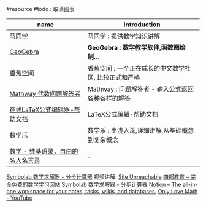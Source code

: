 #resource
#todo : 取消图表

| name                                                                                       | introduction                                          |
| ------------------------------------------------------------------------------------------ | ----------------------------------------------------- |
| [马同学](https://www.matongxue.com/)                                                       | 马同学 : 提供数学知识讲解                             |
| [GeoGebra](https://www.geogebra.org/)                                                      | **GeoGebra : 数学教学软件,函数图绘制…**               |
| [香蕉空间](https://www.bananaspace.org/wiki/%E9%A6%96%E9%A1%B5)                            | 香蕉空间 : 一个正在成长的中文数学社区, 比较正式和严格 |
| [Mathway 代数问题解答者](https://www.mathway.com/zh/Algebra)                               | Mathway : 问题解答者 - 输入公式返回各种各样的解答     |
| [在线LaTeX公式编辑器-帮助文档](https://www.latexlive.com/help#d26)                         | LaTeX公式编辑-帮助文档                                |
| [数学乐](https://www.shuxuele.com/)                                                        | 数学乐 : 由浅入深,详细讲解,从基础概念到复杂概念       |
| [数学 - 维基语录，自由的名人名言录](https://zh.m.wikiquote.org/zh-hans/%E6%95%B0%E5%AD%A6) | _                                                     |

[Symbolab 数学求解器 - 分步计算器](https://zs.symbolab.com/) 
视频讲解: [Site Unreachable](https://www.youtube.com/@OnlyLoveMath)
[四都教育 – 完全免费的数学学习网站](https://www.sudoedu.com/)
[Symbolab 数学求解器 - 分步计算器](https://zs.symbolab.com/)
[Notion – The all-in-one workspace for your notes, tasks, wikis, and databases.](https://delta1037.notion.site/87fb69724483410e9c78e3395927f05a)
[Only Love Math - YouTube](https://www.youtube.com/@OnlyLoveMath)
	